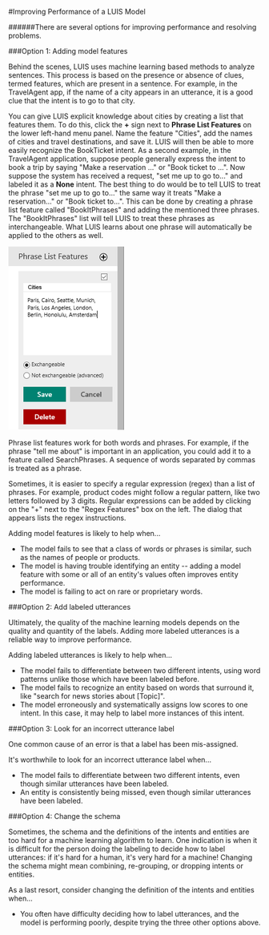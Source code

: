 <!-- NavPath: LUIS API
LinkLabel: Improving Performance
Url: LUIS-api/documentation/ImprovingPerformance
Weight: 83 -->

#Improving Performance of a LUIS Model

######There are several options for improving performance and resolving problems.

###Option 1: Adding model features

Behind the scenes, LUIS uses machine learning based methods to analyze sentences. This process is based on the presence or absence of clues, termed features, which are present in a sentence. For example, in the TravelAgent app, if the name of a city appears in an utterance, it is a good clue that the intent is to go to that city. 

You can give LUIS explicit knowledge about cities by creating a list that features them. To do this, click the **+** sign next to **Phrase List Features** on the lower left-hand menu panel. Name the feature "Cities", add the names of cities and travel destinations, and save it. LUIS will then be able to more easily recognize the BookTicket intent. As a second example, in the TravelAgent application, suppose people generally express the intent to book a trip by saying "Make a reservation ..." or "Book ticket to ...". Now suppose the system has received a request, "set me up to go to..." and labeled it as a **None** intent. The best thing to do would be to tell LUIS to treat the phrase "set me up to go to..." the same way it treats "Make a reservation..." or "Book ticket to...". This can be done by creating a phrase list feature called "BookItPhrases" and adding the mentioned three phrases. The "BookItPhrases" list will tell LUIS to treat these phrases as interchangeable. What LUIS learns about one phrase will automatically be applied to the others as well. 

![Phrase List](./Images/PhraseListCities.PNG)

Phrase list features work for both words and phrases. For example, if the phrase "tell me about" is important in an application, you could add it to a feature called SearchPhrases. A sequence of words separated by commas is treated as a phrase. 

Sometimes, it is easier to specify a regular expression (regex) than a list of phrases. For example, product codes might follow a regular pattern, like two letters followed by 3 digits. Regular expressions can be added by clicking on the "+" next to the "Regex Features" box on the left. The dialog that appears lists the regex instructions. 

Adding model features is likely to help when...
  * The model fails to see that a class of words or phrases is similar, such as the names of people or products. 
  * The model is having trouble identifying an entity -- adding a model feature with some or all of an entity's values often improves entity performance. 
  * The model is failing to act on rare or proprietary words. 

###Option 2: Add labeled utterances

Ultimately, the quality of the machine learning models depends on the quality and quantity of the labels. Adding more labeled utterances is a reliable way to improve performance. 

Adding labeled utterances is likely to help when...
  * The model fails to differentiate between two different intents, using word patterns unlike those which have been labeled before. 
  * The model fails to recognize an entity based on words that surround it, like "search for news stories about [Topic]". 
  * The model erroneously and systematically assigns low scores to one intent. In this case, it may help to label more instances of this intent. 

###Option 3: Look for an incorrect utterance label

One common cause of an error is that a label has been mis-assigned.

It's worthwhile to look for an incorrect utterance label when...
  * The model fails to differentiate between two different intents, even though similar utterances have been labeled. 
  * An entity is consistently being missed, even though similar utterances have been labeled. 

###Option 4: Change the schema

Sometimes, the schema and the definitions of the intents and entities are too hard for a machine learning algorithm to learn. One indication is when it is difficult for the person doing the labeling to decide how to label utterances: if it's hard for a human, it's very hard for a machine! Changing the schema might mean combining, re-grouping, or dropping intents or entities. 

As a last resort, consider changing the definition of the intents and entities when...
  * You often have difficulty deciding how to label utterances, and the model is performing poorly, despite trying the three other options above. 
